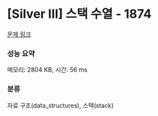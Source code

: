 # [Silver III] 스택 수열 - 1874 

[문제 링크](https://www.acmicpc.net/problem/1874) 

### 성능 요약

메모리: 2804 KB, 시간: 56 ms

### 분류

자료 구조(data_structures), 스택(stack)

